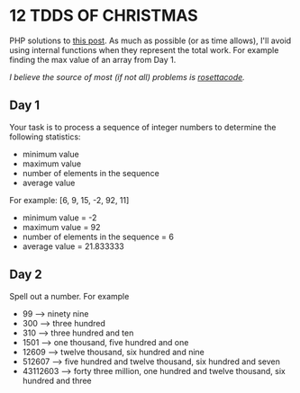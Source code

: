 12 TDDS OF CHRISTMAS
====================
PHP solutions to [this post][1]. As much as possible (or as time allows), I'll 
avoid using internal functions when they represent the total work. For example
finding the max value of an array from Day 1.

*I believe the source of most (if not all) problems is [rosettacode][2].*

Day 1
-----
Your task is to process a sequence of integer numbers
to determine the following statistics:

- minimum value
- maximum value
- number of elements in the sequence
- average value

For example: [6, 9, 15, -2, 92, 11]

- minimum value = -2
- maximum value = 92
- number of elements in the sequence = 6
- average value = 21.833333

Day 2
-----
Spell out a number. For example

- 99 –> ninety nine
- 300 –> three hundred
- 310 –> three hundred and ten
- 1501 –> one thousand, five hundred and one
- 12609 –> twelve thousand, six hundred and nine
- 512607 –> five hundred and twelve thousand, six hundred and seven
- 43112603 –> forty three million, one hundred and twelve thousand, six hundred 
and three

[1]: http://www.wiredtothemoon.com/2012/12/12-tdds-of-christmas/
[2]: http://rosettacode.org
